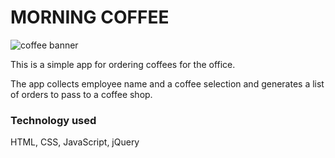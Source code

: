 <h1>MORNING COFFEE</h1>

![coffee banner](https://github.com/rocknrome/coffee-orders-v1/assets/126816805/f5a90bd8-8ecb-4d99-91a6-4d95ef941b3e)

This is a simple app for ordering coffees for the office. 

The app collects employee name and a coffee selection and generates a list of orders to pass to a coffee shop. 

<h3>Technology used</h3>
HTML, CSS, JavaScript, jQuery
